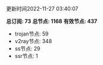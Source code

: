 更新时间2022-11-27 03:40:07

**总订阅: 73**
**总节点: 1168**
**有效节点: 437**
- trojan节点: 59
- v2ray节点: 348
- ss节点: 29
- ssr节点: 1
